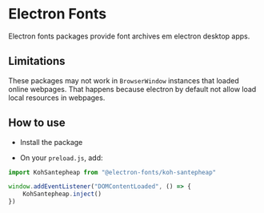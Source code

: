 # Electron Fonts

Electron fonts packages provide font archives em electron desktop apps.

## Limitations

These packages may not work in `BrowserWindow` instances that loaded online webpages. That happens because electron by default not allow load local resources in webpages.

## How to use

* Install the package

* On your `preload.js`, add:

```ts
import KohSantepheap from "@electron-fonts/koh-santepheap"

window.addEventListener("DOMContentLoaded", () => {
    KohSantepheap.inject()
})
```